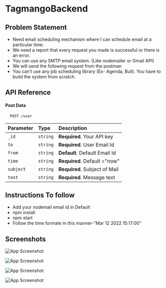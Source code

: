 # TagmangoBackend

## Problem Statement

 - Need email scheduling mechanism where I can schedule email at a particular time.
 - We need a report that every request you made is successful or there is an error.
 - You can use any SMTP email system. (Like nodemailer or Gmail API)
 - We will send the following request from the postman
 - You can’t use any job scheduling library (Ex- Agenda, Bull). You have to build the system from scratch.


## API Reference

#### Post Data

```http
  POST /user
```

| Parameter | Type     | Description                |
| :-------- | :------- | :------------------------- |
| `_id` | `string` | **Required**. Your API key |
| `to` | `string` | **Required**. User Email Id |
| `from` | `string` | **Default**. Default Email Id |
| `time` | `string` | **Required**. Default ="now" || "Month Date Year hh:mm:ss" |
| `subject` | `string` | **Required**. Subject of Mail |
| `text` | `string` | **Required**. Message text |

## Instructions To follow

 - Add your nodemail email id in Default
 - npm install
 - npm start
 - Follow the time formate in this manner-"Mar 12 2022 15:17:00"
 
 


## Screenshots

![App Screenshot](https://i.ibb.co/VH32Zgp/Screenshot-2022-03-12-at-3-16-49-PM.png)

![App Screenshot](https://i.ibb.co/b6Ldk0d/Screenshot-2022-03-12-at-3-16-30-PM.png)

![App Screenshot](https://i.ibb.co/VH32Zgp/Screenshot-2022-03-12-at-3-16-49-PM.png)

![App Screenshot](https://i.ibb.co/b6Ldk0d/Screenshot-2022-03-12-at-3-16-30-PM.png)
